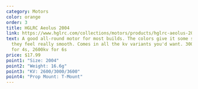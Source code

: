 ```yaml
---
category: Motors
color: orange
order: 3
title: HGLRC Aeolus 2004
link: https://www.hglrc.com/collections/motors/products/hglrc-aeolus-2004-3000kv-1800kv-brushless-motor
text: A good all-round motor for most builds. The colors give it some style, and
  they feel really smooth. Comes in all the kv variants you'd want. 3000/3600kv
  for 4s, 2600kv for 6s
price: $17.99
point1: "Size: 2004"
point2: "Weight: 16.6g"
point3: "KV: 2600/3000/3600"
point4: "Prop Mount: T-Mount"
---
```

